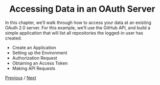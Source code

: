 <h1 align="center">Accessing Data in an OAuth Server</h1>
In this chapter, we’ll walk through how to access your data at an existing OAuth 2.0 server. For this example, we’ll use the GitHub API, and build a simple application that will list all repositories the logged-in user has created.

- Create an Application
- Setting up the Environment
- Authorization Request
- Obtaining an Access Token
- Making API Requests

[Previous](https://github.com/alithecodeguy/articles/blob/main/OAuth/OAuth%202.0%20Simplified/01%20Getting%20Ready/GettingReady_en.md "Next")
/
[Next](https://github.com/alithecodeguy/articles/blob/main/OAuth/OAuth%202.0%20Simplified/02%20Accessing%20Data%20in%20an%20OAuth%20Server/01%20Create%20an%20Application/CreateAnApplication_en.md "Next")

